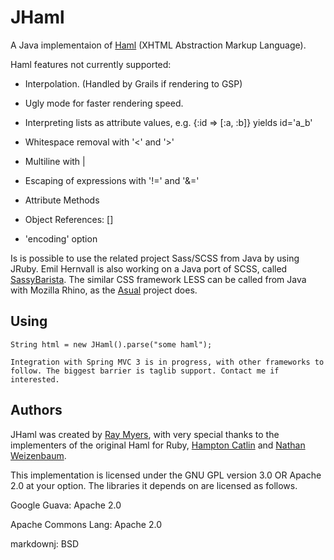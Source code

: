 # JHaml

A Java implementaion of [Haml](http://haml-lang.com/) (XHTML Abstraction Markup Language).

Haml features not currently supported:

* Interpolation. (Handled by Grails if rendering to GSP)

* Ugly mode for faster rendering speed.

* Interpreting lists as attribute values, e.g. {:id => [:a, :b]} yields id='a_b'

* Whitespace removal with '<' and '>'

* Multiline with |

* Escaping of expressions with '!=' and '&=' 

* Attribute Methods

* Object References: []

* 'encoding' option

Is is possible to use the related project Sass/SCSS from Java by using JRuby. Emil Hernvall is also working on a Java port of SCSS, called [SassyBarista](https://github.com/EmilHernvall/SassyBarista). The similar CSS framework LESS can be called from Java with Mozilla Rhino, as the [Asual](http://www.asual.com/lesscss/) project does.

## Using

    String html = new JHaml().parse("some haml");

    Integration with Spring MVC 3 is in progress, with other frameworks to follow. The biggest barrier is taglib support. Contact me if interested.

## Authors

JHaml was created by [Ray Myers](http://cadrlife.com), with very special thanks to the implementers of the 
original Haml for Ruby, [Hampton Catlin](http://hamptoncatlin.com) and [Nathan Weizenbaum](http://nex-3.com).

This implementation is licensed under the GNU GPL version 3.0 OR Apache 2.0 at your option. The libraries it depends on are licensed as follows.

Google Guava: Apache 2.0

Apache Commons Lang: Apache 2.0

markdownj: BSD
